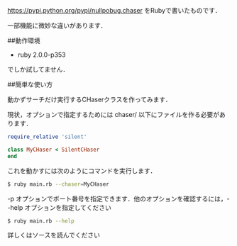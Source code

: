 https://pypi.python.org/pypi/nullpobug.chaser をRubyで書いたものです．

一部機能に微妙な違いがあります．

##動作環境

* ruby 2.0.0-p353

でしか試してません．

##簡単な使い方

動かずサーチだけ実行するCHaserクラスを作ってみます．

現状，オプションで指定するためには chaser/ 以下にファイルを作る必要があります．

```Ruby:my_chaser.rb
require_relative 'silent'

class MyCHaser < SilentCHaser
end
```

これを動かすには次のようにコマンドを実行します．

```Bash
$ ruby main.rb --chaser=MyCHaser
```

-p オプションでポート番号を指定できます．他のオプションを確認するには，--help オプションを指定してください

```Bash
$ ruby main.rb --help
```

詳しくはソースを読んでください
